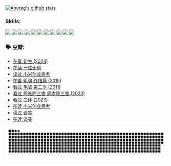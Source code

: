 
[![Anurag's github stats](https://github-readme-stats.vercel.app/api?username=w940853815)](https://github.com/anuraghazra/github-readme-stats)

### Skills:

<code><img height="32" src="https://cdn.jsdelivr.net/npm/simple-icons@v5/icons/python.svg"></code>
<code><img height="32" src="https://cdn.jsdelivr.net/npm/simple-icons@v5/icons/javascript.svg"></code>
<code><img height="32" src="https://cdn.jsdelivr.net/npm/simple-icons@v5/icons/django.svg"></code>
<code><img height="32" src="https://cdn.jsdelivr.net/npm/simple-icons@v5/icons/flask.svg"></code>
<code><img height="32" src="https://cdn.jsdelivr.net/npm/simple-icons@v5/icons/vuetify.svg"></code>
<code><img height="32" src="https://cdn.jsdelivr.net/npm/simple-icons@v5/icons/git.svg"></code>
<code><img height="32" src="https://cdn.jsdelivr.net/npm/simple-icons@v5/icons/docker.svg"></code>
<code><img height="32" src="https://cdn.jsdelivr.net/npm/simple-icons@v5/icons/postgresql.svg"></code>
<code><img height="32" src="https://cdn.jsdelivr.net/npm/simple-icons@v5/icons/elasticsearch.svg"></code>
<code><img height="32" src="https://cdn.jsdelivr.net/npm/simple-icons@v5/icons/macos.svg"></code>
<code><img height="32" src="https://cdn.jsdelivr.net/npm/simple-icons@v5/icons/linux.svg"></code>

### 🗣 豆瓣:

<!-- DOUBAN-ACTIVITIES:START -->
- [在看 新生‎ (2024)](https://www.douban.com/people/136069238/status/4607441062/?_i=15826362)
- [在读 一往无前](https://www.douban.com/people/136069238/status/4590507310/?_i=15826362)
- [读过 小米创业思考](https://www.douban.com/people/136069238/status/4590506983/?_i=15826362)
- [在看 毛骗 终结篇‎ (2015)](https://www.douban.com/people/136069238/status/4581971924/?_i=15826362)
- [看过 毛骗 第二季‎ (2011)](https://www.douban.com/people/136069238/status/4581971810/?_i=15826362)
- [看过 周处除三害 周處除三害‎ (2023)](https://www.douban.com/people/136069238/status/4575646701/?_i=15826363)
- [看过 三体‎ (2023)](https://www.douban.com/people/136069238/status/4574263039/?_i=15826363)
- [在读 小米创业思考](https://www.douban.com/people/136069238/status/4572047905/?_i=15826363)
- [读过 谈美](https://www.douban.com/people/136069238/status/4572047629/?_i=15826363)
- [在读 谈美](https://www.douban.com/people/136069238/status/4560861771/?_i=15826363)
<!-- DOUBAN-ACTIVITIES:END -->


![Snake animation](https://raw.githubusercontent.com/w940853815/w940853815/output/github-contribution-grid-snake.svg)

<!--
**w940853815/w940853815** is a ✨ _special_ ✨ repository because its `README.md` (this file) appears on your GitHub profile.

Here are some ideas to get you started:

- 🔭 I’m currently working on ...
- 🌱 I’m currently learning ...
- 👯 I’m looking to collaborate on ...
- 🤔 I’m looking for help with ...
- 💬 Ask me about ...
- 📫 How to reach me: ...
- 😄 Pronouns: ...
- ⚡ Fun fact: ...
-->
